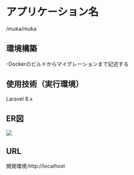 # アプリケーション名
/muka/muka


## 環境構築
-Dockerのビルドからマイグレーションまで記述する

## 使用技術（実行環境）
Laravel 8.x

## ER図
![](index.drawio.png)

## URL
開発環境:http://localhost
